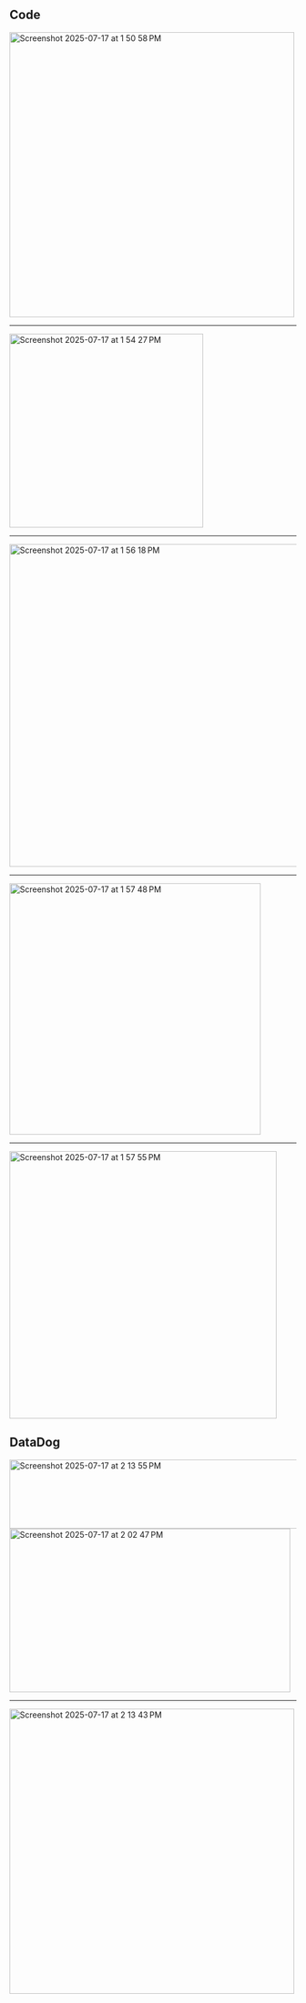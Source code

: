 ## Code
<img width="500" alt="Screenshot 2025-07-17 at 1 50 58 PM" src="https://github.com/user-attachments/assets/382610c0-c39f-4b60-8488-40395611fa88" />

---

<img width="340" alt="Screenshot 2025-07-17 at 1 54 27 PM" src="https://github.com/user-attachments/assets/c91199cb-47f8-428a-86e3-272c300adf3c" />

---

<img width="566" alt="Screenshot 2025-07-17 at 1 56 18 PM" src="https://github.com/user-attachments/assets/da8b19e1-d659-480c-978d-9292693bfee6" />

---

<img width="441" alt="Screenshot 2025-07-17 at 1 57 48 PM" src="https://github.com/user-attachments/assets/8b291384-d281-4845-87e1-70cc1ce52f0e" />

---

<img width="469" alt="Screenshot 2025-07-17 at 1 57 55 PM" src="https://github.com/user-attachments/assets/20f683c8-cd6a-49bd-a6be-adbbf3b95880" />

## DataDog

<img width="646" height="121" alt="Screenshot 2025-07-17 at 2 13 55 PM" src="https://github.com/user-attachments/assets/21ab72b7-0e71-4cce-93f7-0fbb1cb6bbf5" />


<img width="493" height="287" alt="Screenshot 2025-07-17 at 2 02 47 PM" src="https://github.com/user-attachments/assets/8d7603fc-6661-4726-9f19-ef036504f293" />

---

<img width="500" alt="Screenshot 2025-07-17 at 2 13 43 PM" src="https://github.com/user-attachments/assets/6ee3eb56-9ffc-428d-938c-af00da048d0f" />
